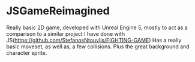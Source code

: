 # JSGameReimagined

Really basic 2D game, developed with Unreal Engine 5, mostly to act as a comparison to a similar project I have done with JS(https://github.com/StefanosNtouvlis/FIGHTING-GAME)
Has a really basic moveset, as well as, a few collisions. Plus the great background and character sprite.
